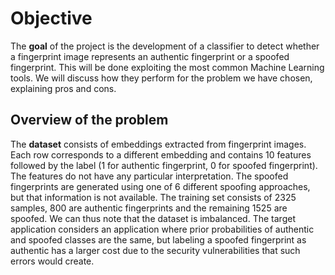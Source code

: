 # Objective 

The **goal** of the project is the development of a classifier to detect whether a fingerprint image represents an authentic fingerprint or a spoofed fingerprint. This will be done exploiting the most common Machine Learning tools. We will discuss how they perform for the problem we have chosen, explaining pros and cons.

## Overview of the problem

The **dataset** consists of embeddings extracted from fingerprint images. Each row corresponds to a different embedding and contains 10 features followed by the label (1 for authentic fingerprint, 0 for spoofed fingerprint). The features do not have any particular interpretation. The spoofed fingerprints are generated using one of 6 different spoofing approaches, but that information is not available. The training set consists of 2325 samples, 800 are authentic fingerprints and the remaining 1525 are spoofed. We can thus note that the dataset is imbalanced. The target application considers an application where prior probabilities of authentic and spoofed classes are the same, but labeling a spoofed fingerprint as authentic has a larger cost due to the security vulnerabilities that such errors would create.

